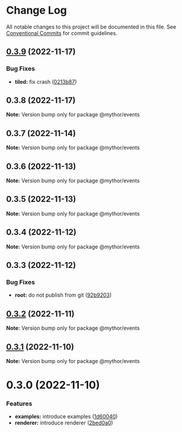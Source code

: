 # Change Log

All notable changes to this project will be documented in this file.
See [Conventional Commits](https://conventionalcommits.org) for commit guidelines.

## [0.3.9](https://github.com/desaintvincent/mythor/compare/@mythor/events@0.3.8...@mythor/events@0.3.9) (2022-11-17)

### Bug Fixes

- **tiled:** fix crash ([0213b87](https://github.com/desaintvincent/mythor/commit/0213b872d42158d89858e8d62fff1473316b3493))

## 0.3.8 (2022-11-17)

**Note:** Version bump only for package @mythor/events

## 0.3.7 (2022-11-14)

**Note:** Version bump only for package @mythor/events

## 0.3.6 (2022-11-13)

**Note:** Version bump only for package @mythor/events

## 0.3.5 (2022-11-13)

**Note:** Version bump only for package @mythor/events

## 0.3.4 (2022-11-12)

**Note:** Version bump only for package @mythor/events

## 0.3.3 (2022-11-12)

### Bug Fixes

- **root:** do not publish from git ([92b9203](https://github.com/desaintvincent/mythor/commit/92b920302e85ccf1d91dcabf2351ed5c4d92f249))

## [0.3.2](https://github.com/desaintvincent/mythor/compare/@mythor/events@0.3.1...@mythor/events@0.3.2) (2022-11-11)

**Note:** Version bump only for package @mythor/events

## [0.3.1](https://github.com/desaintvincent/mythor/compare/@mythor/events@0.3.0...@mythor/events@0.3.1) (2022-11-10)

**Note:** Version bump only for package @mythor/events

# 0.3.0 (2022-11-10)

### Features

- **examples:** introduce examples ([1d60040](https://github.com/desaintvincent/mythor/commit/1d60040d84c05ab1b7e65cc74bf74e14510b4370))
- **renderer:** introduce renderer ([2bed0a0](https://github.com/desaintvincent/mythor/commit/2bed0a0a84108edef6291d5a3de201e284e36f4c))

